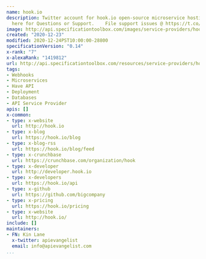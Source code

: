 ```yaml
---
name: hook.io
description: Twitter account for hook.io open-source microservice hosting platform.    Tweet
  here for Questions or Support.    File support issues @ https://t.co/jHGKd4iuop
image: http://api.specificationtoolbox.com/images/service-providers/hook-io.jpg
created: "2020-12-23"
modified: 2020-12-24PST10:00:00-28800
specificationVersion: "0.14"
x-rank: "7"
x-alexaRank: "1419812"
url: http://api.specificationtoolbox.com/resources/service-providers/hook-io/
tags:
- Webhooks
- Microservices
- Have API
- Deployment
- Databases
- API Service Provider
apis: []
x-common:
- type: x-website
  url: http://hook.io
- type: x-blog
  url: https://hook.io/blog
- type: x-blog-rss
  url: https://hook.io/blog/feed
- type: x-crunchbase
  url: https://crunchbase.com/organization/hook
- type: x-developer
  url: http://developer.hook.io
- type: x-developers
  url: https://hook.io/api
- type: x-github
  url: https://github.com/bigcompany
- type: x-pricing
  url: https://hook.io/pricing
- type: x-website
  url: http://hook.io/
include: []
maintainers:
- FN: Kin Lane
  x-twitter: apievangelist
  email: info@apievangelist.com
...
```

